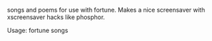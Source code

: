 songs and poems for use with fortune.
Makes a nice screensaver with xscreensaver hacks like phosphor.

Usage:
	fortune songs


